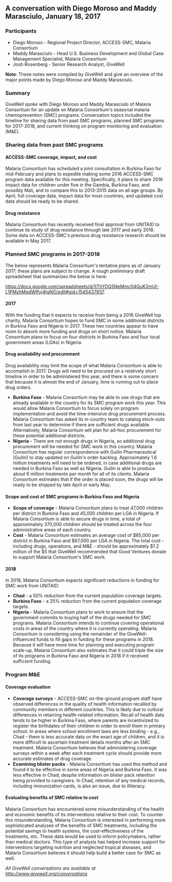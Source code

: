 ## A conversation with Diego Moroso and Maddy Marasciulo, January 18, 2017

### Participants

* Diego Moroso - Regional Project Director, ACCESS-SMC, Malaria Consortium
* Maddy Marasciulo - Head U.S. Business Development and Global Case Management Specialist, Malaria Consortium
* Josh Rosenberg - Senior Research Analyst, GiveWell

**Note**: These notes were compiled by GiveWell and give an overview of the major points made by Diego Moroso and Maddy Marasciulo.

### Summary

GiveWell spoke with Diego Moroso and Maddy Marasciulo of Malaria Consortium for an update on Malaria Consortium's seasonal malaria chemoprevention (SMC) programs. Conversation topics included the timeline for sharing data from past SMC programs, planned SMC programs for 2017-2018, and current thinking on program monitoring and evaluation (M&E).

### Sharing data from past SMC programs

#### ACCESS-SMC coverage, impact, and cost

Malaria Consortium has scheduled a joint consultation in Burkina Faso for mid-February and plans to expedite making some 2016 ACCESS-SMC program data available for this meeting. Specifically, it plans to share 2016 impact data for children under five in the Gambia, Burkina Faso, and possibly Mali, and to compare this to 2013-2015 data on all age groups. By April, full coverage data, impact data for most countries, and updated cost data should be ready to be shared.

#### Drug resistance

Malaria Consortium has recently received final approval from UNITAID to continue its study of drug resistance through late 2017 and early 2018. Some data on ACCESS-SMC's previous drug resistance research should be available in May 2017.

### Planned SMC programs in 2017-2018

The below represents Malaria Consortium's tentative plans as of January 2017; these plans are subject to change. A rough preliminary draft spreadsheet that summarizes the below is here:

https://docs.google.com/spreadsheets/d/1iTliYOG5NeMmc04QuK2mUI-L1PMzhMqdWffyj4tgNO/edit#gid=1545437937.

#### 2017

With the funding that it expects to receive from being a 2016 GiveWell top charity, Malaria Consortium hopes to fund SMC in some additional districts in Burkina Faso and Nigeria in 2017. These two countries appear to have room to absorb more funding and drugs on short notice. Malaria Consortium plans to focus on four districts in Burkina Faso and four local government areas (LGAs) in Nigeria.

#### Drug availability and procurement

Drug availability may limit the scope of what Malaria Consortium is able to accomplish in 2017. Drugs will need to be procured on a relatively short timeline in order to be administered this year, and there is some concern that because it is almost the end of January, time is running out to place drug orders.
* **Burkina Faso** - Malaria Consortium may be able to use drugs that are already available in the country for its SMC program work this year. This would allow Malaria Consortium to focus solely on program implementation and avoid the time-intensive drug procurement process. Malaria Consortium has asked its in-country team to catalog stock-outs from last year to determine if there are sufficient drugs available. Alternatively, Malaria Consortium will plan for ad-hoc procurement for these potential additional districts.
* **Nigeria** - There are not enough drugs in Nigeria, so additional drug procurement will be needed for SMC work in this country. Malaria Consortium has regular correspondence with Guilin Pharmaceutical (Guilin) to stay updated on Guilin's order backlog. Approximately 1.6 million treatments will need to be ordered, in case additional drugs are needed in Burkina Faso as well as Nigeria. Guilin is able to produce about 6 million treatments per month for all of its clients. Malaria Consortium estimates that if the order is placed soon, the drugs will be ready to be shipped by late April or early May.

#### Scope and cost of SMC programs in Burkina Faso and Nigeria

* **Scope of coverage** - Malaria Consortium plans to treat 47,000 children per district in Burkina Faso and 45,000 children per LGA in Nigeria. If Malaria Consortium is able to secure drugs in time, a total of approximately 370,000 children should be treated across the four administrative areas of each country.
* **Cost** - Malaria Consortium estimates an average cost of $65,000 per district in Burkina Faso and $67,000 per LGA in Nigeria. The total cost - including drugs, operations, and M&E - should be approximately $1.2 million of the $5 that GiveWell recommended that Good Ventures donate to support Malaria Consortium's SMC work.

#### 2018

In 2018, Malaria Consortium expects significant reductions in funding for SMC work from UNITAID:
* **Chad** - a 50% reduction from the current population coverage targets.
* **Burkina Faso** - a 25% reduction from the current population coverage targets.
* **Nigeria** - Malaria Consortium plans to work to ensure that the government commits to buying half of the drugs needed for SMC programs. Malaria Consortium intends to continue covering operational costs in areas of the country where it is currently operating. Malaria Consortium is considering using the remainder of the GiveWell-influenced funds to fill gaps in funding for these programs in 2018. Because it will have more time for planning and executing program scale-up, Malaria Consortium also estimates that it could triple the size of its programs in Burkina Faso and Nigeria in 2018 if it received sufficient funding.

### Program M&E

#### Coverage evaluation

* **Coverage surveys** - ACCESS-SMC on-the-ground program staff have observed differences in the quality of health information recalled by community members in different countries. This is likely due to cultural differences in retaining health-related information. Recall of health data tends to be higher in Burkina Faso, where parents are incentivized to register the birthdates of their children in order to enroll them in primary school. In areas where school enrollment laws are less binding - e.g., Chad - there is less accurate data on the exact age of children, and it is more difficult to ascertain treatment details months after an SMC treatment. Malaria Consortium believes that administering coverage surveys within a week after each treatment cycle should provide more accurate estimates of drug coverage.
* **Examining blister packs** - Malaria Consortium has used this method and found it to be effective in some areas of Nigeria and Burkina Faso. It was less effective in Chad, despite information on blister pack retention being provided to caregivers. In Chad, retention of any medical records, including immunization cards, is also an issue, due to illiteracy.

#### Evaluating benefits of SMC relative to cost

Malaria Consortium has encountered some misunderstanding of the health and economic benefits of its interventions relative to their cost. To counter this misunderstanding, Malaria Consortium is interested in performing more sophisticated analyses of the benefits of SMC treatments, including the potential savings to health systems, the cost-effectiveness of the treatments, etc. These data would be used to inform policymakers, rather than medical doctors. This type of analysis has helped increase support for interventions targeting nutrition and neglected tropical diseases, and Malaria Consortium believes it should help build a better case for SMC as well.

_All GiveWell conversations are available at http://www.givewell.org/conversations_